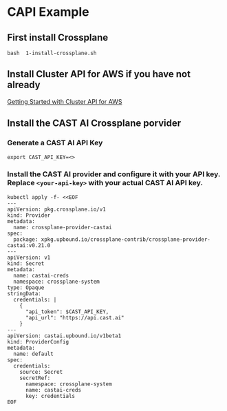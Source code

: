 # CAPI Example

## First install Crossplane
```
bash  1-install-crossplane.sh
```

## Install Cluster API for AWS if you have not already
[Getting Started with Cluster API for AWS](https://cluster-api-aws.sigs.k8s.io/getting-started)


## Install the CAST AI Crossplane porvider

### Generate a CAST AI API Key
```
export CAST_API_KEY=<>
```

### Install the CAST AI provider and configure it with your API key. Replace `<your-api-key>` with your actual CAST AI API key.

```
kubectl apply -f- <<EOF
---
apiVersion: pkg.crossplane.io/v1
kind: Provider
metadata:
  name: crossplane-provider-castai
spec:
  package: xpkg.upbound.io/crossplane-contrib/crossplane-provider-castai:v0.21.0
---
apiVersion: v1
kind: Secret
metadata:
  name: castai-creds
  namespace: crossplane-system
type: Opaque
stringData:
  credentials: |
    {
      "api_token": $CAST_API_KEY,
      "api_url": "https://api.cast.ai"
    }
---
apiVersion: castai.upbound.io/v1beta1
kind: ProviderConfig
metadata:
  name: default
spec:
  credentials:
    source: Secret
    secretRef:
      namespace: crossplane-system
      name: castai-creds
      key: credentials
EOF
```